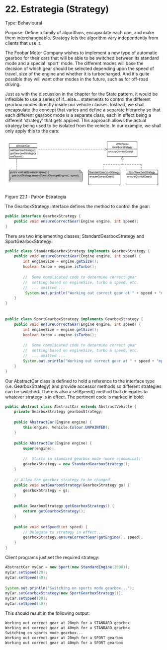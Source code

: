 # 22. Estrategia (Strategy)

Type: Behavioural

Purpose: Define a family of algorithms, encapsulate each one, and make them interchangeable. Strategy lets the algorithm vary independently from clients that use it.

The Foobar Motor Company wishes to implement a new type of automatic gearbox for their cars that will be able to be switched between its standard mode and a special 'sport' mode. The different modes will base the decision of which gear should be selected depending upon the speed of travel, size of the engine and whether it is turbocharged. And it's quite possible they will want other modes in the future, such as for off-road driving.

Just as with the discussion in the chapter for the State pattern, it would be inflexible to use a series of if...else... statements to control the different gearbox modes directly inside our vehicle classes. Instead, we shall encapsulate the concept that varies and define a separate hierarchy so that each different gearbox mode is a separate class, each in effect being a different 'strategy' that gets applied. This approach allows the actual strategy being used to be isolated from the vehicle. In our example, we shall only apply this to the cars:

![Patrón Estrategia](../images/000055.jpg)

Figure 22.1 : Patrón Estrategia

The GearboxStrategy interface defines the method to control the gear:

```java
public interface GearboxStrategy {
    public void ensureCorrectGear(Engine engine, int speed);
}
```

There are two implementing classes; StandardGearboxStrategy and SportGearboxStrategy:

```java
public class StandardGearboxStrategy implements GearboxStrategy {
    public void ensureCorrectGear(Engine engine, int speed) {
        int engineSize = engine.getSize();
        boolean turbo = engine.isTurbo();
 
        //  Some complicated code to determine correct gear
        //  setting based on engineSize, turbo & speed, etc.
        //  ... omitted ...
         System.out.println("Working out correct gear at " + speed + "mph for a STANDARD gearbox");
    }
}


public class SportGearboxStrategy implements GearboxStrategy {
    public void ensureCorrectGear(Engine engine, int speed) {
        int engineSize = engine.getSize();
        boolean turbo = engine.isTurbo();
 
        //  Some complicated code to determine correct gear
        //  setting based on engineSize, turbo & speed, etc.
        //  ... omitted ...
        System.out.println("Working out correct gear at " + speed + "mph for a SPORT gearbox");
    }
}
```

Our AbstractCar class is defined to hold a reference to the interface type (i.e. GearboxStrategy) and provide accessor methods so different strategies can be switched. There is also a setSpeed() method that delegates to whatever strategy is in effect. The pertinent code is marked in bold:

```java
public abstract class AbstractCar extends AbstractVehicle {
    private GearboxStrategy gearboxStrategy;
 
    public AbstractCar(Engine engine) {
        this(engine, Vehicle.Colour.UNPAINTED);
    }
 
    public AbstractCar(Engine engine) {
        super(engine);
 
        //  Starts in standard gearbox mode (more economical)
        gearboxStrategy = new StandardGearboxStrategy();
    }
 
    // Allow the gearbox strategy to be changed...
    public void setGearboxStrategy(GearboxStrategy gs) {
        gearboxStrategy = gs;
    }
 
    public GearboxStrategy getGearboxStrategy() {
        return getGearboxStrategy();
    }
 
    public void setSpeed(int speed) {
        // Delegate to strategy in effect...
        gearboxStrategy.ensureCorrectGear(getEngine(), speed);
    }
}
```

Client programs just set the required strategy:

```java
AbstractCar myCar = new Sport(new StandardEngine(2000));
myCar.setSpeed(20);
myCar.setSpeed(40);

System.out.println("Switching on sports mode gearbox...");
myCar.setGearboxStrategy(new SportGearboxStrategy());
myCar.setSpeed(20);
myCar.setSpeed(40);
```

This should result in the following output:

```text
Working out correct gear at 20mph for a STANDARD gearbox
Working out correct gear at 40mph for a STANDARD gearbox
Switching on sports mode gearbox...
Working out correct gear at 20mph for a SPORT gearbox
Working out correct gear at 40mph for a SPORT gearbox
```
